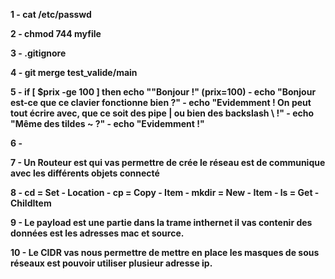 **1 - cat /etc/passwd**

**2 - chmod 744 myfile**

**3 - .gitignore** 

**4 - git merge test_valide/main**

**5 - if [ $prix -ge 100 ] then echo ""Bonjour !" (prix=100)
    - echo "Bonjour est-ce que ce clavier fonctionne bien ?"
    - echo "Evidemment ! On peut tout écrire avec, que ce soit des pipe | ou bien des backslash \\ !"
    - echo "Même des tildes ~ ?"
    - echo "Evidemment !"**
    
**6 -**

**7 - Un Routeur est qui vas permettre de crée le réseau est de communique avec les différents objets connecté**

**8 - cd = Set - Location
    - cp = Copy - Item
    - mkdir = New - Item 
    - ls = Get - ChildItem**
    
**9 - Le payload est une partie dans la trame inthernet il vas contenir des données est les adresses mac et source.**

**10 - Le CIDR vas nous permettre de mettre en place les masques de sous réseaux est pouvoir utiliser plusieur adresse ip.**
